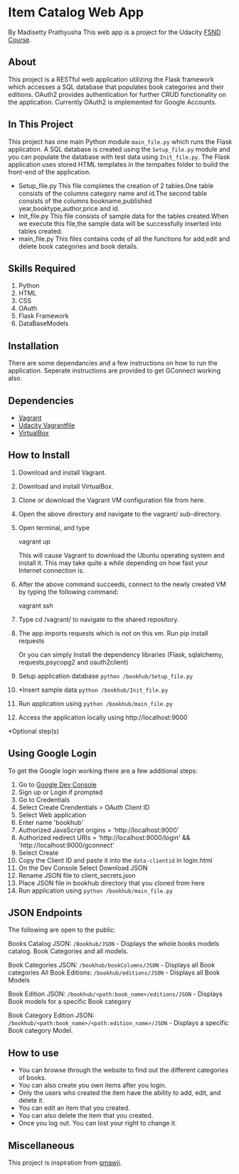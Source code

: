 # Item Catalog Web App
By Madisetty Prathyusha
This web app is a project for the Udacity [FSND Course](https://www.udacity.com/course/full-stack-web-developer-nanodegree--nd004).

## About
This project is a RESTful web application utilizing the Flask framework which accesses a SQL database that populates book categories and their editions. OAuth2 provides authentication for further CRUD functionality on the application. Currently OAuth2 is implemented for Google Accounts.

## In This Project
This project has one main Python module `main_file.py` which runs the Flask application. A SQL database is created using the `Setup_file.py` module and you can populate the database with test data using `Init_file.py`.
The Flask application uses stored HTML templates in the tempaltes folder to build the front-end of the application.

* Setup_file.py
This file completes the creation of 2 tables.One table consists of the columns category name and id.The second table consists of the columns bookname,published year,booktype,author,price and id.
* Init_file.py
This file consists of sample data for the tables created.When we execute this file,the sample data will be successfully inserted into tables created. 
* main_file.py
This files contains code of all the functions for add,edit and delete book categories and book details.
## Skills Required
1. Python
2. HTML
3. CSS
4. OAuth
5. Flask Framework
6. DataBaseModels
## Installation
There are some dependancies and a few instructions on how to run the application.
Seperate instructions are provided to get GConnect working also.

## Dependencies
- [Vagrant](https://www.vagrantup.com/)
- [Udacity Vagrantfile](https://github.com/udacity/fullstack-nanodegree-vm)
- [VirtualBox](https://www.virtualbox.org/wiki/Downloads)



## How to Install
1. Download and install Vagrant.

2. Download and install VirtualBox.

3. Clone or download the Vagrant VM configuration file from here.

4. Open the above directory and navigate to the vagrant/ sub-directory.

5. Open terminal, and type

     vagrant up
	 
   This will cause Vagrant to download the Ubuntu operating system and install it. This may take quite a while depending on how fast your Internet connection is.

6. After the above command succeeds, connect to the newly created VM by typing the following command:

     vagrant ssh
	 
7. Type cd /vagrant/ to navigate to the shared repository.
8. The app imports requests which is not on this vm. Run pip install requests

    Or you can simply Install the dependency libraries (Flask, sqlalchemy, requests,psycopg2 and oauth2client)

9.  Setup application database `python /bookhub/Setup_file.py`
10. *Insert sample data `python /bookhub/Init_file.py`
11. Run application using `python /bookhub/main_file.py`
12. Access the application locally using http://localhost:9000

*Optional step(s)

## Using Google Login
To get the Google login working there are a few additional steps:

1. Go to [Google Dev Console](https://console.developers.google.com)
2. Sign up or Login if prompted
3. Go to Credentials
4. Select Create Crendentials > OAuth Client ID
5. Select Web application
6. Enter name 'bookhub'
7. Authorized JavaScript origins = 'http://localhost:9000'
8. Authorized redirect URIs = 'http://localhost:9000/login' && 'http://localhost:9000/gconnect'
9. Select Create
10. Copy the Client ID and paste it into the `data-clientid` in login.html
11. On the Dev Console Select Download JSON
12. Rename JSON file to client_secrets.json
13. Place JSON file in bookhub directory that you cloned from here
14. Run application using `python /bookhub/main_file.py`

## JSON Endpoints
The following are open to the public:

Books Catalog JSON: `/Bookhub/JSON`
    - Displays the whole books models catalog. Book Categories and all models.

Book Categories JSON: `/bookhub/bookColumns/JSON`
    - Displays all Book categories
All Book Editions: `/bookhub/editions/JSON`
	- Displays all Book Models

Book Edition JSON: `/bookhub/<path:book_name>/editions/JSON`
    - Displays Book models for a specific Book category

Book Category Edition JSON: `/bookhub/<path:book_name>/<path:edition_name>/JSON`
    - Displays a specific Book category Model.
	
## How to use
* You can browse through the website to find out the different categories of books.
* You can also create you own items after you login.
* Only the users who created the item have the ability to add, edit, and delete it.
* You can edit an item that you created.
* You can also delete the item that you created.
* Once you log out. You can lost your right to change it.

## Miscellaneous

This project is inspiration from [gmawji](https://github.com/gmawji/item-catalog).
